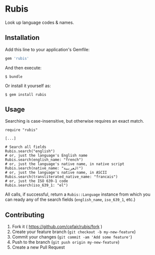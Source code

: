 # Rubis

Look up language codes & names.

## Installation

Add this line to your application's Gemfile:

```ruby
gem 'rubis'
```

And then execute:

    $ bundle

Or install it yourself as:

    $ gem install rubis

## Usage

Searching is case-insensitive, but otherwise requires an exact match.

```
require "rubis"

[...]

# Search all fields
Rubis.search("english")
# or, just the language's English name
Rubis.search(english_name: "french")
# or, just the language's native name, in native script
Rubis.search(native_name: "العربية")
# or, just the language's native name, in ASCII
Rubis.search(transliterated_native_name: "francais")
# or, just the ISO 639-1 code
Rubis.search(iso_639_1: "el")

```

All calls, if successful, return a `Rubis::Language` instance from which you can ready any of the search fields (`english_name`, `iso_639_1`, etc.)

## Contributing

1. Fork it ( https://github.com/cpfair/rubis/fork )
2. Create your feature branch (`git checkout -b my-new-feature`)
3. Commit your changes (`git commit -am 'Add some feature'`)
4. Push to the branch (`git push origin my-new-feature`)
5. Create a new Pull Request
